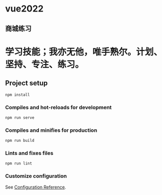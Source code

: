 # vue2022
## 商城练习
# 学习技能；我亦无他，唯手熟尔。计划、坚持、专注、练习。
## Project setup
```
npm install
```

### Compiles and hot-reloads for development
```
npm run serve
```

### Compiles and minifies for production
```
npm run build
```

### Lints and fixes files
```
npm run lint
```

### Customize configuration
See [Configuration Reference](https://cli.vuejs.org/config/).
